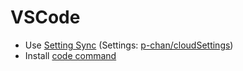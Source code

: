 # VSCode

- Use [Setting Sync](https://marketplace.visualstudio.com/items?itemName=Shan.code-settings-sync) (Settings: [p-chan/cloudSettings](https://gist.github.com/p-chan/32096ea620edd226815089938f1da8f9))
- Install [code command](https://code.visualstudio.com/docs/setup/mac#_launching-from-the-command-line)
